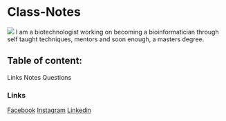 # Class-Notes
![](https://cdn.shopify.com/s/files/1/0774/6999/products/FP_EPH_000013_WhosAwesome_large.jpg?v=1519230298)
I am a biotechnologist working on becoming a bioinformatician through self taught techniques, mentors and soon enough, a masters degree.

## Table of content:
Links
Notes
Questions 
### Links
[Facebook](https://www.facebook.com/yanal.shihabaldeen/)
[Instagram](https://www.instagram.com/y.shehab/)
[Linkedin](https://www.linkedin.com/in/yanalshihab/)
